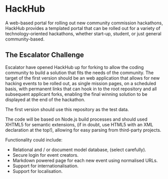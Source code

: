 # HackHub
A web-based portal for rolling out new community commission hackathons, HackHub provides a templated portal that can be rolled out for a variety of technology-oriented hackathons, whether start-up, student, or just general community-based.

## The Escalator Challenge
Escalator have opened HackHub up for forking to allow the coding community to build a solution that fits the needs of the community. The target of the first version should be an web application that allows for new hacking events to be rolled out, as single mission pages, on a scheduled basis, with permanent links that can hook in to the root repository and all subsequent applicant forks, enabling the final winning solution to be displayed at the end of the hackathon.

The first version should use this repository as the test data.

The code will be based on Node.js build processes and should used XHTML5 for semantic extensions, (if in doubt, use HTML5 with an XML declaration at the top!), allowing for easy parsing from third-party projects.

Functionality could include:

 - Relational and / or document model database, (select carefully).
 - Secure login for event creators.
 - Markdown powered page for each new event using normalised URLs.
 - Support for internationalisation.
 - Support for localisation.
